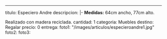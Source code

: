 ---
titulo: Especiero Andre
descripcion: |-
  **Medidas:** 64cm ancho, 77cm alto.

  Realizado con madera reciclada.
cantidad: 1
categoria: Muebles
destino: Regalar
precio: 0
entrega: 
foto1: "/images/articulos/especieroandre1.jpg"
foto2: 
foto3: 
